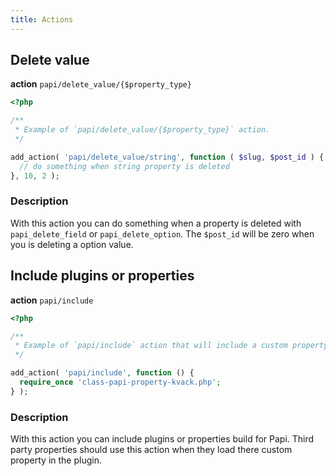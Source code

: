 ```yaml
---
title: Actions
---
```


## Delete value

**action** `papi/delete_value/{$property_type}`

```php
<?php

/**
 * Example of `papi/delete_value/{$property_type}` action.
 */

add_action( 'papi/delete_value/string', function ( $slug, $post_id ) {
  // do something when string property is deleted
}, 10, 2 );
```

### Description

With this action you can do something when a property is deleted with `papi_delete_field` or `papi_delete_option`. The `$post_id` will be zero when you is deleting a option value.

## Include plugins or properties

**action** `papi/include`

```php
<?php

/**
 * Example of `papi/include` action that will include a custom property.
 */

add_action( 'papi/include', function () {
  require_once 'class-papi-property-kvack.php';
} );
```

### Description

With this action you can include plugins or properties build for Papi. Third party properties should use this action when they load there custom property in the plugin.
